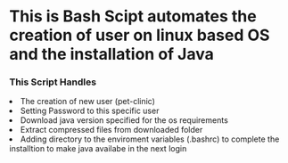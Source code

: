 <h1>This is Bash Scipt automates the creation of user on linux based OS and the installation of Java </h1>
<h3>This Script Handles</h3>
<li>The creation of new user (pet-clinic)</li>
<li>Setting Password to this specific user</li>
<li>Download java version specified for the os requirements</li>
<li>Extract compressed files from downloaded folder</li>
<li>Adding directory to the enviroment variables (.bashrc) to complete the installtion to make java availabe in the next login</li>
